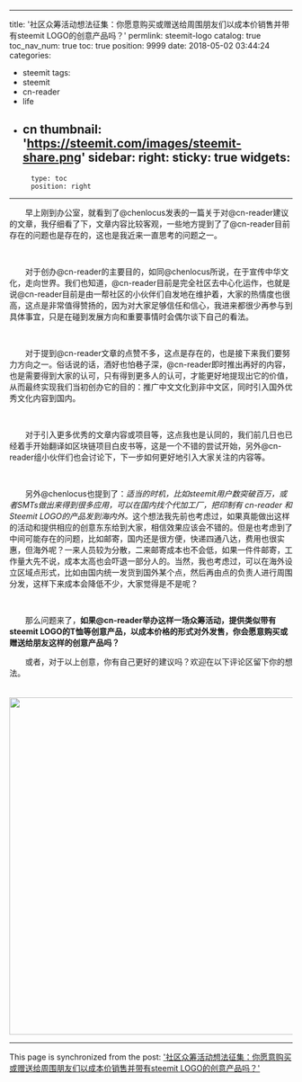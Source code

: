 
---
title: '社区众筹活动想法征集：你愿意购买或赠送给周围朋友们以成本价销售并带有steemit LOGO的创意产品吗？'
permlink: steemit-logo
catalog: true
toc_nav_num: true
toc: true
position: 9999
date: 2018-05-02 03:44:24
categories:
- steemit
tags:
- steemit
- cn-reader
- life
- cn
thumbnail: 'https://steemit.com/images/steemit-share.png'
sidebar:
    right:
        sticky: true
widgets:
    -
        type: toc
        position: right
---


<html>
<p>　　早上刚到办公室，就看到了@chenlocus发表的一篇关于对@cn-reader建议的文章，我仔细看了下，文章内容比较客观，一些地方提到了了@cn-reader目前存在的问题也是存在的，这也是我近来一直思考的问题之一。</p>
<p><br></p>
<p>　　对于创办@cn-reader的主要目的，如同@chenlocus所说，在于宣传中华文化，走向世界。我们也知道，@cn-reader目前是完全社区去中心化运作，也就是说@cn-reader目前是由一帮社区的小伙伴们自发地在维护着，大家的热情度也很高，这点是非常值得赞扬的，因为对大家足够信任和信心，我进来都很少再参与到具体事宜，只是在碰到发展方向和重要事情时会偶尔谈下自己的看法。</p>
<p><br></p>
<p>　　对于提到@cn-reader文章的点赞不多，这点是存在的，也是接下来我们要努力方向之一。俗话说的话，酒好也怕巷子深，@cn-reader即时推出再好的内容，也是需要得到大家的认可，只有得到更多人的认可，才能更好地提现出它的价值，从而最终实现我们当初创办它的目的：推广中文文化到非中文区，同时引入国外优秀文化内容到国内。</p>
<p><br></p>
<p>　　对于引入更多优秀的文章内容或项目等，这点我也是认同的，我们前几日也已经着手开始翻译如区块链项目白皮书等，这是一个不错的尝试开始，另外@cn-reader组小伙伴们也会讨论下，下一步如何更好地引入大家关注的内容等。</p>
<p><br></p>
<p>　　另外@chenlocus也提到了：<em>适当的时机，比如steemit用户数突破百万，或者SMTs做出来得到很多应用，可以在国内找个代加工厂，把印制有 cn-reader 和Steemit LOGO的产品发到海内外。</em>这个想法我先前也考虑过，如果真能做出这样的活动和提供相应的创意东东给到大家，相信效果应该会不错的。但是也考虑到了中间可能存在的问题，比如邮寄，国内还是很方便，快递四通八达，费用也很实惠，但海外呢？一来人员较为分散，二来邮寄成本也不会低，如果一件件邮寄，工作量大先不说，成本太高也会吓退一部分人的。当然，我也考虑过，可以在海外设立区域点形式，比如由国内统一发货到国外某个点，然后再由点的负责人进行周围分发，这样下来成本会降低不少，大家觉得是不是呢？</p>
<p><br></p>
<p>　　那么问题来了，<strong>如果@cn-reader举办这样一场众筹活动，提供类似带有steemit LOGO的T恤等创意产品，以成本价格的形式对外发售，你会愿意购买或赠送给朋友这样的创意产品吗？</strong></p>
<p>　　或者，对于以上创意，你有自己更好的建议吗？欢迎在以下评论区留下你的想法。</p>
<p>　　<img src="https://steemit.com/images/steemit-share.png" width="1280" height="600"/></p>
</html>

- - -

This page is synchronized from the post: ['社区众筹活动想法征集：你愿意购买或赠送给周围朋友们以成本价销售并带有steemit LOGO的创意产品吗？'](https://steemit.com/@rivalhw/steemit-logo)
